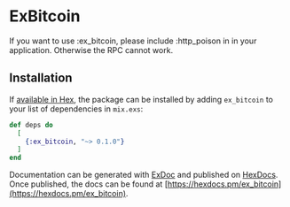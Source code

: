 # ExBitcoin

If you want to use :ex_bitcoin, please include :http_poison in in your application. Otherwise the RPC cannot work.

## Installation

If [available in Hex](https://hex.pm/docs/publish), the package can be installed
by adding `ex_bitcoin` to your list of dependencies in `mix.exs`:

```elixir
def deps do
  [
    {:ex_bitcoin, "~> 0.1.0"}
  ]
end
```

Documentation can be generated with [ExDoc](https://github.com/elixir-lang/ex_doc)
and published on [HexDocs](https://hexdocs.pm). Once published, the docs can
be found at [https://hexdocs.pm/ex_bitcoin](https://hexdocs.pm/ex_bitcoin).

